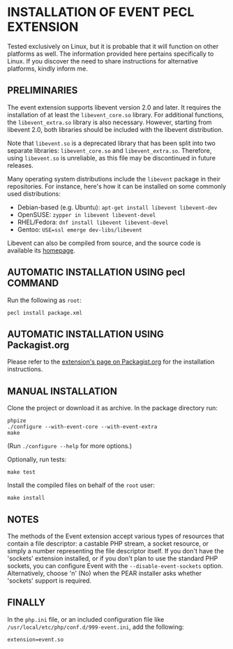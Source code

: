 INSTALLATION OF EVENT PECL EXTENSION
====================================

Tested exclusively on Linux, but it is probable that it will function on other
platforms as well. The information provided here pertains specifically to
Linux. If you discover the need to share instructions for alternative
platforms, kindly inform me.

PRELIMINARIES
-------------

The event extension supports libevent version 2.0 and later. It requires the
installation of at least the `libevent_core.so` library. For additional
functions, the `libevent_extra.so` library is also necessary. However, starting
from libevent 2.0, both libraries should be included with the libevent
distribution.

Note that `libevent.so` is a deprecated library that has been split into two
separate libraries: `libevent_core.so` and `libevent_extra.so`. Therefore, using
`libevent.so` is unreliable, as this file may be discontinued in future releases.

Many operating system distributions include the `libevent` package in their
repositories. For instance, here's how it can be installed on some commonly used
distributions:

- Debian-based (e.g. Ubuntu): `apt-get install libevent libevent-dev`
- OpenSUSE: `zypper in libevent libevent-devel`
- RHEL/Fedora: `dnf install libevent libevent-devel`
- Gentoo: `USE=ssl emerge dev-libs/libevent`

Libevent can also be compiled from source, and the source code is available its
[homepage](http://libevent.org/).

AUTOMATIC INSTALLATION USING pecl COMMAND
-----------------------------------------

Run the following as `root`:

```
pecl install package.xml
```

AUTOMATIC INSTALLATION USING Packagist.org
------------------------------------------

Please refer to the [extension's page on Packagist.org](https://packagist.org/packages/osmanov/pecl-event) for the installation instructions.

MANUAL INSTALLATION
-------------------

Clone the project or download it as archive. In the package directory run:

```
phpize
./configure --with-event-core --with-event-extra
make
```
(Run `./configure --help` for more options.)

Optionally, run tests:

```
make test
```

Install the compiled files on behalf of the `root` user:

```
make install
```

## NOTES

The methods of the Event extension accept various types of resources that
contain a file descriptor: a castable PHP stream, a socket resource, or simply a
number representing the file descriptor itself. If you don't have the 'sockets'
extension installed, or if you don't plan to use the standard PHP sockets, you
can configure Event with the `--disable-event-sockets` option. Alternatively,
choose 'n' (No) when the PEAR installer asks whether 'sockets' support is
required.


FINALLY
-------

In the `php.ini` file, or an included configuration file like
`/usr/local/etc/php/conf.d/999-event.ini`, add the following:

```
extension=event.so
```
